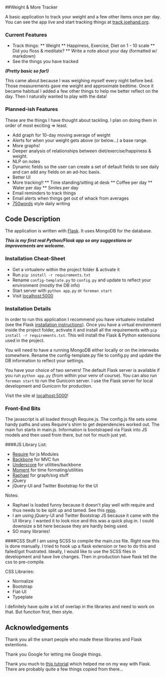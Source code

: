 ##Weight & More Tracker

A basic application to track your weight and a few other items once per day. You can see the app live and start tracking things at [track.joehand.org](http://track.joehand.org/).

### Current Features

* Track things:
** Weight 
** Happiness, Exercise, Diet on 1 - 10 scale
** Did you floss & meditate?
** Write a note about your day (formatted w/ markdown)
* See the things you have tracked

***(Pretty basic so far!)***

This came about because I was weighing myself every night before bed. Those measurements gave me weight and approximate bedtime. Once it became habitual I added a few other things to help me better reflect on the day. Then I naturally wanted to play with the data!

### Planned-ish Features

These are the things I have thought about tackling. I plan on doing them in order of most exciting => least.

* Add graph for 10-day moving average of weight
* Alerts for when your weight gets above (or below...) a base range.
* More graphs!
* Deeper analysis of relationships between diet/exercise/happiness & weight. 
* NLP on notes
* Dynamic fields so the user can create a set of default fields to see daily and can add any fields on an ad-hoc basis.
* Better UI
* More tracking!!
** Time standing/sitting at desk
** Coffee per day
** Water per day
** Smiles per day
* Email reminders to track things
* Email alerts when things get out of whack from averages
* [750words](http://750words.com) style daily writing

## Code Description 

The application is written with [Flask](http://flask.pocoo.org/docs/). It uses MongoDB for the database.

***This is my first real Python/Flask app so any suggestions or improvements are welcome.*** 

### Installation Cheat-Sheet

* Get a virtualenv within the project folder & activate it
* Run `pip install -r requirements.txt`
* Rename `config-template.py` to `config.py` and update to reflect your environment (mostly the DB info)
* Start server with `python app.py` or `foreman start`
* Visit [localhost:5000](http://localhost:5000)

### Installation Details

In order to run this application I recommend you have virtualenv installed (see the Flask [installation instructions](http://flask.pocoo.org/docs/installation/)). Once you have a virtual environment inside the project folder, activate it and install all the requirements with `pip install -r requirements.txt`. This will install the Flask & Python extensions used in the project.

You will need to have a running MongoDB either locally or on the interwebs somewhere. Rename the config-template.py file to config.py and update the DB information to reflect your settings.

You have your choice of two servers! The default Flask server is available if you run `python app.py` (from within your venv of course). You can also run `foreman start` to run the Gunicorn server. I use the Flask server for local development and Gunicorn for production. 

Visit the site at [localhost:5000](http://localhost:5000)!

### Front-End Bits

The javascript is all loaded through Require.js. The config.js file sets some handy paths and uses Require's shim to get dependencies worked out. The main fun starts in main.js. Information is bootstraped via Flask into JS models and then used from there, but not for much just yet.

####JS Library List:
* [Require](http://requirejs.org/) for js Modules
* [Backbone](http://backbonejs.org/) for MVC fun
* [Underscore](http://underscorejs.org/) for utilities/backbone
* [Moment](http://momentjs.com/) for time formating/utilities
* [Raphael](http://raphaeljs.com/) for graph/svg stuff
* jQuery
* jQuery-UI and Twitter Bootstrap for the UI 

Notes: 
* Raphael is loaded funny because it doesn't play well with require and thus needs to be split up and tamed. See this [repo](https://github.com/pajtai/raphael-amd). 
* I am using jQuery-UI and Twitter Bootstrap JS because it came with the UI library. I wanted it to look nice and this was a quick plug in. I could downsize a bit here because they are hardly being used. 
* SO many libraries!


####CSS Stuff
I am using SCSS to compile the main.css file. Right now this is done manually. I tried to hook up a flask extension or two to do this and failed/got frustrated. Ideally, I would like to use the SCSS files in development and have live changes. Then in production have flask tell the css to pre-compile.

CSS Libraries:
* Normalize
* Bootstrap
* Flat-UI
* Typeplate

I definitely have quite a lot of overlap in the libraries and need to work on that. But function first, then style. 

## Acknowledgements

Thank you all the smart people who made these libraries and Flask extentions. 

Thank you Google for letting me Google things. 

Thank you much to [this tutorial](http://blog.miguelgrinberg.com/post/the-flask-mega-tutorial-part-i-hello-world) which helped me on my way with Flask. There are probably quite a few things copied from there...
